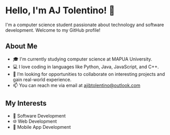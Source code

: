 # Hello, I'm AJ Tolentino! 👋

I'm a computer science student passionate about technology and software development. Welcome to my GitHub profile!

## About Me

- 🎓 I'm currently studying computer science at MAPUA University.
- 💻 I love coding in languages like Python, Java, JavaScript, and C++.
- 🤔 I’m looking for opportunities to collaborate on interesting projects and gain real-world experience.
- 📫 You can reach me via email at ajibtolentino@outlook.com

## My Interests

- 🚀 Software Development
- 🌐 Web Development
- 📱 Mobile App Development

<!---
ajibtolentino/ajibtolentino is a ✨ special ✨ repository because its `README.md` (this file) appears on your GitHub profile.
You can click the Preview link to take a look at your changes.
--->
